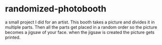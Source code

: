 # randomized-photobooth
a small project I did for an artist.
This booth takes a picture and divides it in multiple parts.
Then all the parts get placed in a random order so the picture becomes a jigsaw of your face.
when the jigsaw is created the picture gets printed.
